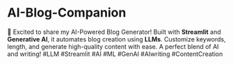 # AI-Blog-Companion
🚀 Excited to share my AI-Powered Blog Generator! Built with **Streamlit** and **Generative AI**, it automates blog creation using **LLMs**. Customize keywords, length, and generate high-quality content with ease. A perfect blend of AI and writing! #LLM #Streamlit #AI #ML #GenAI #AIwriting #ContentCreation
